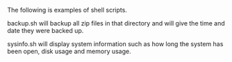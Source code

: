 The following is examples 
of shell scripts.


backup.sh will backup all zip files
in that directory and will give the time
and date they were backed up.

sysinfo.sh will display system information such as
how long the system has been open, disk usage and memory usage.
